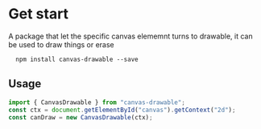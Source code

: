 # Get start
A package that let the specific canvas elememnt turns to drawable, it can be used to draw things or erase  
```
  npm install canvas-drawable --save
```

## Usage
``` ts
import { CanvasDrawable } from "canvas-drawable";
const ctx = document.getElementById("canvas").getContext("2d");
const canDraw = new CanvasDrawable(ctx);
```

